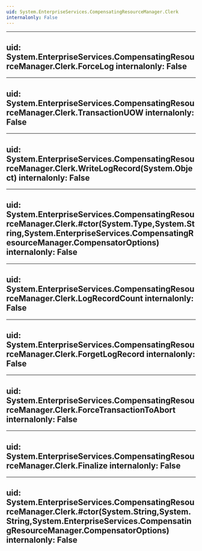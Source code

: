 ```yaml
---
uid: System.EnterpriseServices.CompensatingResourceManager.Clerk
internalonly: False
---
```


---
uid: System.EnterpriseServices.CompensatingResourceManager.Clerk.ForceLog
internalonly: False
---

---
uid: System.EnterpriseServices.CompensatingResourceManager.Clerk.TransactionUOW
internalonly: False
---

---
uid: System.EnterpriseServices.CompensatingResourceManager.Clerk.WriteLogRecord(System.Object)
internalonly: False
---

---
uid: System.EnterpriseServices.CompensatingResourceManager.Clerk.#ctor(System.Type,System.String,System.EnterpriseServices.CompensatingResourceManager.CompensatorOptions)
internalonly: False
---

---
uid: System.EnterpriseServices.CompensatingResourceManager.Clerk.LogRecordCount
internalonly: False
---

---
uid: System.EnterpriseServices.CompensatingResourceManager.Clerk.ForgetLogRecord
internalonly: False
---

---
uid: System.EnterpriseServices.CompensatingResourceManager.Clerk.ForceTransactionToAbort
internalonly: False
---

---
uid: System.EnterpriseServices.CompensatingResourceManager.Clerk.Finalize
internalonly: False
---

---
uid: System.EnterpriseServices.CompensatingResourceManager.Clerk.#ctor(System.String,System.String,System.EnterpriseServices.CompensatingResourceManager.CompensatorOptions)
internalonly: False
---
